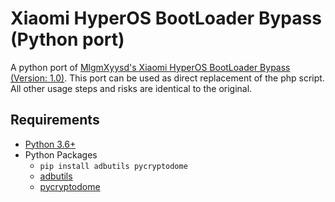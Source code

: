 # Xiaomi HyperOS BootLoader Bypass (Python port)

A python port of [MlgmXyysd's Xiaomi HyperOS BootLoader Bypass (Version: 1.0)](https://github.com/MlgmXyysd/Xiaomi-HyperOS-BootLoader-Bypass).
This port can be used as direct replacement of the php script. All other usage steps and risks are identical to the original.

## Requirements

- [Python 3.6+](https://www.python.org/downloads/)
- Python Packages
  -  ``pip install adbutils pycryptodome``
  - [adbutils](https://github.com/openatx/adbutils/)
  - [pycryptodome](https://www.pycryptodome.org/)

